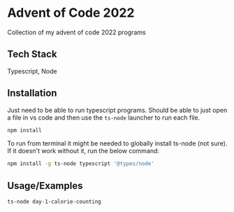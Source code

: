 
# Advent of Code 2022

Collection of my advent of code 2022 programs

## Tech Stack

Typescript, Node


## Installation

Just need to be able to run typescript programs. Should be able to just open a file in vs code and then use the `ts-node` launcher to run each file.

```bash
npm install
```

To run from terminal it might be needed to globally install ts-node (not sure). If it doesn't work without it, run the below command:
```bash
npm install -g ts-node typescript '@types/node'
```
    
## Usage/Examples

```shell
ts-node day-1-calorie-counting
```

